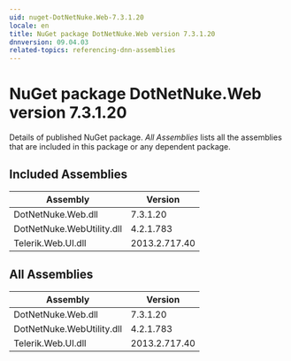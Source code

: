 ```yaml
---
uid: nuget-DotNetNuke.Web-7.3.1.20
locale: en
title: NuGet package DotNetNuke.Web version 7.3.1.20
dnnversion: 09.04.03
related-topics: referencing-dnn-assemblies
---
```


# NuGet package DotNetNuke.Web version 7.3.1.20
Details of published NuGet package.
*All Assemblies* lists all the assemblies that are included in this package or any dependent package.

## Included Assemblies

|Assembly|Version|
|---|---|
|DotNetNuke.Web.dll|7.3.1.20|
|DotNetNuke.WebUtility.dll|4.2.1.783|
|Telerik.Web.UI.dll|2013.2.717.40|

## All Assemblies

|Assembly|Version|
|---|---|
|DotNetNuke.Web.dll|7.3.1.20|
|DotNetNuke.WebUtility.dll|4.2.1.783|
|Telerik.Web.UI.dll|2013.2.717.40|

